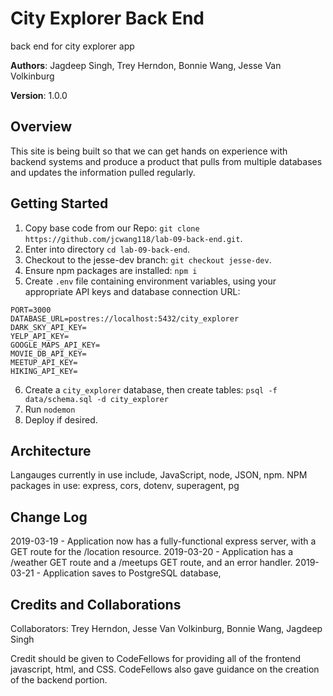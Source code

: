 # City Explorer Back End
back end for city explorer app

**Authors**: Jagdeep Singh, Trey Herndon, Bonnie Wang, Jesse Van Volkinburg

**Version**: 1.0.0

## Overview

This site is being built so that we can get hands on experience with backend systems and produce a product that pulls from multiple databases and updates the information pulled regularly.

## Getting Started

1. Copy base code from our Repo: `git clone https://github.com/jcwang118/lab-09-back-end.git`.
2. Enter into directory `cd lab-09-back-end`.
3. Checkout to the jesse-dev branch: `git checkout jesse-dev`.
4. Ensure npm packages are installed: `npm i`
5. Create `.env` file containing environment variables, using your appropriate API keys and database connection URL: 

```
PORT=3000
DATABASE_URL=postres://localhost:5432/city_explorer
DARK_SKY_API_KEY=
YELP_API_KEY=
GOOGLE_MAPS_API_KEY=
MOVIE_DB_API_KEY=
MEETUP_API_KEY=
HIKING_API_KEY=
```

6. Create a `city_explorer` database, then create tables:
`psql -f data/schema.sql -d city_explorer`
7. Run `nodemon`
8. Deploy if desired.




## Architecture

Langauges currently in use include, JavaScript, node, JSON, npm.
NPM packages in use: express, cors, dotenv, superagent, pg



## Change Log

2019-03-19 - Application now has a fully-functional express server, with a GET route for the /location resource.
2019-03-20 - Application has a /weather GET route and a /meetups GET route, and an error handler.
2019-03-21 - Application saves to PostgreSQL database, 


## Credits and Collaborations

Collaborators: Trey Herndon, Jesse Van Volkinburg, Bonnie Wang, Jagdeep Singh

Credit should be given to CodeFellows for providing all of the frontend javascript, html, and CSS. CodeFellows also gave guidance on the creation of the backend portion.




